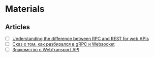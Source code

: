 # Materials

## Articles

- [ ] [Understanding the difference between RPC and REST for web APIs](https://www.merge.dev/blog/understanding-the-difference-between-rpc-and-rest-for-web-apis)
- [ ] [Сказ о том, как разбирался в gRPC и Websocket](https://devby.io/blogs/posts/skaz-o-tom-kak-razbiralsya-v-grpc-i-websocket)
- [ ] [Знакомство с WebTransport API](https://habr.com/ru/companies/timeweb/articles/782448/)
